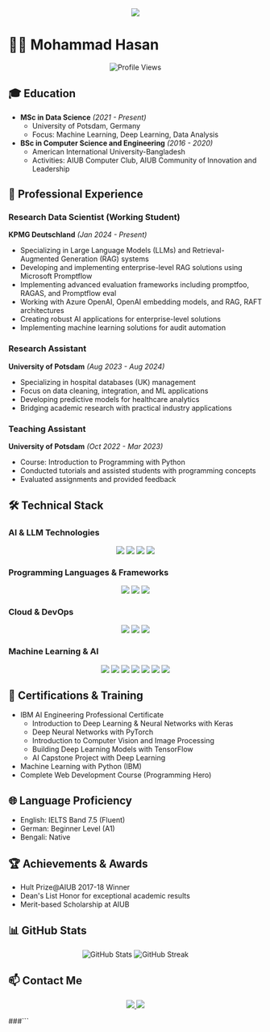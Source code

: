 <div align="center">
  <img src="https://readme-typing-svg.herokuapp.com/?lines=Hi,+I'm+Mohammad+Hasan;Research+Data+Scientist+%26+LLM+Expert;Specializing+in+RAG+Systems&center=true&width=380&height=45">
</div>

# 👨‍💻 Mohammad Hasan

<p align="center">
  <img src="https://komarev.com/ghpvc/?username=hhshanto&label=Profile%20views&color=0e75b6&style=flat" alt="Profile Views">
</p>

## 🎓 Education
- **MSc in Data Science** *(2021 - Present)*
  - University of Potsdam, Germany
  - Focus: Machine Learning, Deep Learning, Data Analysis
- **BSc in Computer Science and Engineering** *(2016 - 2020)*
  - American International University-Bangladesh
  - Activities: AIUB Computer Club, AIUB Community of Innovation and Leadership

## 💼 Professional Experience
### Research Data Scientist (Working Student)
**KPMG Deutschland** *(Jan 2024 - Present)*
- Specializing in Large Language Models (LLMs) and Retrieval-Augmented Generation (RAG) systems
- Developing and implementing enterprise-level RAG solutions using Microsoft Promptflow
- Implementing advanced evaluation frameworks including promptfoo, RAGAS, and Promptflow eval
- Working with Azure OpenAI, OpenAI embedding models, and RAG, RAFT architectures
- Creating robust AI applications for enterprise-level solutions
- Implementing machine learning solutions for audit automation

### Research Assistant
**University of Potsdam** *(Aug 2023 - Aug 2024)*
- Specializing in hospital databases (UK) management
- Focus on data cleaning, integration, and ML applications
- Developing predictive models for healthcare analytics
- Bridging academic research with practical industry applications

### Teaching Assistant
**University of Potsdam** *(Oct 2022 - Mar 2023)*
- Course: Introduction to Programming with Python
- Conducted tutorials and assisted students with programming concepts
- Evaluated assignments and provided feedback


## 🛠️ Technical Stack

### AI & LLM Technologies
<p align="center">
  <img src="https://img.shields.io/badge/Azure_OpenAI-0089D6?style=for-the-badge&logo=microsoft-azure&logoColor=white"/>
  <img src="https://img.shields.io/badge/RAG-FF6F00?style=for-the-badge&logo=data:image/png;base64,&logoColor=white"/>
  <img src="https://img.shields.io/badge/Promptflow-232F3E?style=for-the-badge&logo=microsoft&logoColor=white"/>
  <img src="https://img.shields.io/badge/LLM-4B8BBE?style=for-the-badge"/>
</p>

### Programming Languages & Frameworks
<p align="center">
  <img src="https://img.shields.io/badge/Python-3776AB?style=for-the-badge&logo=python&logoColor=white"/>
  <img src="https://img.shields.io/badge/C%23-239120?style=for-the-badge&logo=c-sharp&logoColor=white"/>
  <img src="https://img.shields.io/badge/.NET-512BD4?style=for-the-badge&logo=dotnet&logoColor=white"/>
</p>

### Cloud & DevOps
<p align="center">
  <img src="https://img.shields.io/badge/Azure-0089D6?style=for-the-badge&logo=microsoft-azure&logoColor=white"/>
  <img src="https://img.shields.io/badge/Docker-2496ED?style=for-the-badge&logo=docker&logoColor=white"/>
  <img src="https://img.shields.io/badge/Git-F05032?style=for-the-badge&logo=git&logoColor=white"/>
</p>

### Machine Learning & AI
<p align="center">
  <img src="https://img.shields.io/badge/TensorFlow-FF6F00?style=for-the-badge&logo=tensorflow&logoColor=white"/>
  <img src="https://img.shields.io/badge/PyTorch-EE4C2C?style=for-the-badge&logo=pytorch&logoColor=white"/>
  <img src="https://img.shields.io/badge/scikit--learn-F7931E?style=for-the-badge&logo=scikit-learn&logoColor=white"/>
  <img src="https://img.shields.io/badge/Pandas-2C2D72?style=for-the-badge&logo=pandas&logoColor=white"/>
  <img src="https://img.shields.io/badge/Numpy-777BB4?style=for-the-badge&logo=numpy&logoColor=white"/>
  <img src="https://img.shields.io/badge/Matplotlib-11557c?style=for-the-badge&logo=python&logoColor=white"/>
  <img src="https://img.shields.io/badge/Kedro-FF1B2D?style=for-the-badge&logo=kedro&logoColor=white"/>
</p>

## 📜 Certifications & Training
- IBM AI Engineering Professional Certificate
  - Introduction to Deep Learning & Neural Networks with Keras
  - Deep Neural Networks with PyTorch
  - Introduction to Computer Vision and Image Processing
  - Building Deep Learning Models with TensorFlow
  - AI Capstone Project with Deep Learning
- Machine Learning with Python (IBM)
- Complete Web Development Course (Programming Hero)

## 🌐 Language Proficiency
- English: IELTS Band 7.5 (Fluent)
- German: Beginner Level (A1)
- Bengali: Native

## 🏆 Achievements & Awards
- Hult Prize@AIUB 2017-18 Winner
- Dean's List Honor for exceptional academic results
- Merit-based Scholarship at AIUB

## 📊 GitHub Stats
<p align="center">
  <img src="https://github-readme-stats.vercel.app/api?username=hhshanto&show_icons=true&theme=radical" alt="GitHub Stats"/>
  <img src="https://github-readme-streak-stats.herokuapp.com/?user=hhshanto&theme=radical" alt="GitHub Streak"/>
</p>

## 📫 Contact Me
<p align="center">
  <a href="https://www.linkedin.com/in/mhasan-shanto/">
    <img src="https://img.shields.io/badge/LinkedIn-0077B5?style=for-the-badge&logo=linkedin&logoColor=white"/>
  </a>
  <a href="https://github.com/hhshanto">
    <img src="https://img.shields.io/badge/GitHub-100000?style=for-the-badge&logo=github&logoColor=white"/>
  </a>

</p>

###```